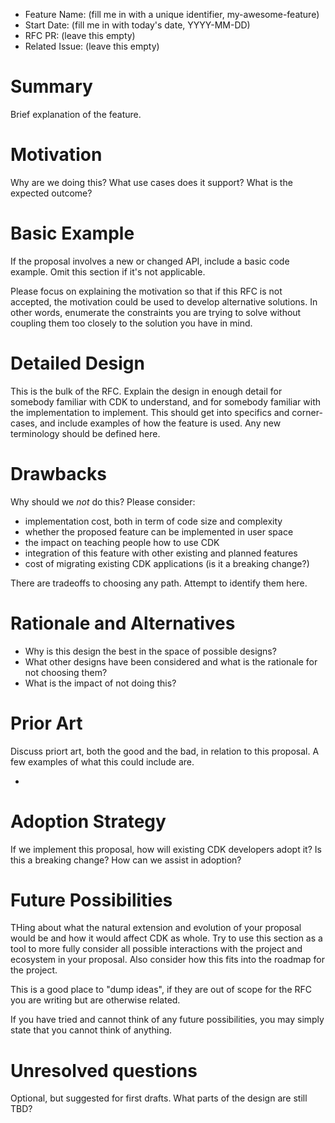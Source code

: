 - Feature Name: (fill me in with a unique identifier, my-awesome-feature)
- Start Date: (fill me in with today's date, YYYY-MM-DD)
- RFC PR: (leave this empty)
- Related Issue: (leave this empty)

# Summary

Brief explanation of the feature.

# Motivation

Why are we doing this? What use cases does it support? What is the expected
outcome?

# Basic Example

If the proposal involves a new or changed API, include a basic code example.
Omit this section if it's not applicable.

Please focus on explaining the motivation so that if this RFC is not accepted,
the motivation could be used to develop alternative solutions. In other words,
enumerate the constraints you are trying to solve without coupling them too
closely to the solution you have in mind.

# Detailed Design

This is the bulk of the RFC. Explain the design in enough detail for somebody
familiar with CDK to understand, and for somebody familiar with the
implementation to implement. This should get into specifics and corner-cases,
and include examples of how the feature is used. Any new terminology should be
defined here.

# Drawbacks

Why should we _not_ do this? Please consider:

- implementation cost, both in term of code size and complexity
- whether the proposed feature can be implemented in user space
- the impact on teaching people how to use CDK
- integration of this feature with other existing and planned features
- cost of migrating existing CDK applications (is it a breaking change?)

There are tradeoffs to choosing any path. Attempt to identify them here.

# Rationale and Alternatives

- Why is this design the best in the space of possible designs?
- What other designs have been considered and what is the rationale for not
  choosing them?
- What is the impact of not doing this?

# Prior Art

Discuss priort art, both the good and the bad, in relation to this proposal. A
few examples of what this could include are.

-

# Adoption Strategy

If we implement this proposal, how will existing CDK developers adopt it? Is
this a breaking change? How can we assist in adoption?

# Future Possibilities

THing about what the natural extension and evolution of your proposal would be
and how it would affect CDK as whole. Try to use this section as a tool to more
fully consider all possible interactions with the project and ecosystem in your
proposal. Also consider how this fits into the roadmap for the project.

This is a good place to "dump ideas", if they are out of scope for the RFC you
are writing but are otherwise related.

If you have tried and cannot think of any future possibilities, you may simply
state that you cannot think of anything.

# Unresolved questions

Optional, but suggested for first drafts. What parts of the design are still
TBD?
